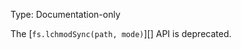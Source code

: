 
Type: Documentation-only

The [`fs.lchmodSync(path, mode)`][] API is deprecated.

<a id="DEP0037"></a>
